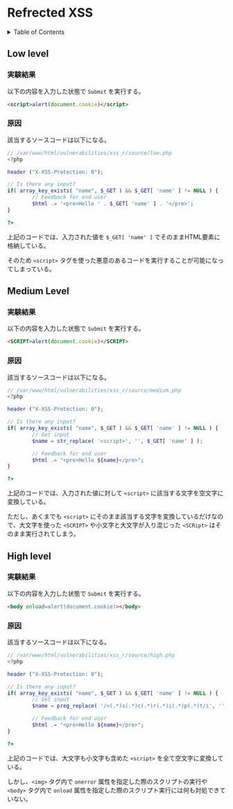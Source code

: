 # Refrected XSS

<!-- START doctoc generated TOC please keep comment here to allow auto update -->
<!-- DON'T EDIT THIS SECTION, INSTEAD RE-RUN doctoc TO UPDATE -->
<details>
<summary>Table of Contents</summary>

- [Low level](#low-level)
  - [実験結果](#%E5%AE%9F%E9%A8%93%E7%B5%90%E6%9E%9C)
  - [原因](#%E5%8E%9F%E5%9B%A0)
- [Medium Level](#medium-level)
  - [実験結果](#%E5%AE%9F%E9%A8%93%E7%B5%90%E6%9E%9C-1)
  - [原因](#%E5%8E%9F%E5%9B%A0-1)
- [High level](#high-level)
  - [実験結果](#%E5%AE%9F%E9%A8%93%E7%B5%90%E6%9E%9C-2)
  - [原因](#%E5%8E%9F%E5%9B%A0-2)

</details>
<!-- END doctoc generated TOC please keep comment here to allow auto update -->

## Low level

### 実験結果

以下の内容を入力した状態で `Submit` を実行する。

```html
<script>alert(document.cookie)</script>
```

### 原因

該当するソースコードは以下になる。

```php
// /var/www/html/vulnerabilities/xss_r/source/low.php
<?php

header ("X-XSS-Protection: 0");

// Is there any input?
if( array_key_exists( "name", $_GET ) && $_GET[ 'name' ] != NULL ) {
        // Feedback for end user
        $html .= '<pre>Hello ' . $_GET[ 'name' ] . '</pre>';
}

?>
```

上記のコードでは、入力された値を `$_GET[ 'name' ]` でそのままHTML要素に格納している。

そのため `<script>` タグを使った悪意のあるコードを実行することが可能になってしまっている。

## Medium Level

### 実験結果

以下の内容を入力した状態で `Submit` を実行する。

```html
<SCRIPT>alert(document.cookie)</SCRIPT>
```

### 原因

該当するソースコードは以下になる。

```php
// /var/www/html/vulnerabilities/xss_r/source/medium.php
<?php

header ("X-XSS-Protection: 0");

// Is there any input?
if( array_key_exists( "name", $_GET ) && $_GET[ 'name' ] != NULL ) {
        // Get input
        $name = str_replace( '<script>', '', $_GET[ 'name' ] );

        // Feedback for end user
        $html .= "<pre>Hello ${name}</pre>";
}

?>
```

上記のコードでは、入力された値に対して `<script>` に該当する文字を空文字に変換している。

ただし、あくまでも `<script>` にそのまま該当する文字を変換しているだけなので、大文字を使った `<SCRIPT>` や小文字と大文字が入り混じった `<SCRipt>` はそのまま実行されてしまう。

## High level

### 実験結果

以下の内容を入力した状態で `Submit` を実行する。

```html
<body onload=alert(document.cookie)></body>
```

### 原因

該当するソースコードは以下になる。

```php
// /var/www/html/vulnerabilities/xss_r/source/high.php
<?php

header ("X-XSS-Protection: 0");

// Is there any input?
if( array_key_exists( "name", $_GET ) && $_GET[ 'name' ] != NULL ) {
        // Get input
        $name = preg_replace( '/<(.*)s(.*)c(.*)r(.*)i(.*)p(.*)t/i', '', $_GET[ 'name' ] );

        // Feedback for end user
        $html .= "<pre>Hello ${name}</pre>";
}

?>
```

上記のコードでは、大文字も小文字も含めた `<script>` を全て空文字に変換している。

しかし、`<img>` タグ内で `onerror` 属性を指定した際のスクリプトの実行や `<body>` タグ内で `onload` 属性を指定した際のスクリプト実行には何も対処できていない。
